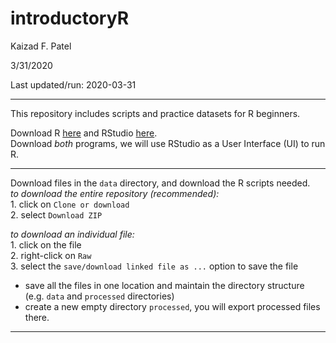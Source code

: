 introductoryR
================
Kaizad F. Patel

3/31/2020

Last updated/run: 2020-03-31

-----

This repository includes scripts and practice datasets for R beginners.

Download R [here](https://www.r-project.org) and RStudio
[here](https://rstudio.com).  
Download *both* programs, we will use RStudio as a User Interface (UI)
to run R.

-----

Download files in the `data` directory, and download the R scripts
needed.  
*to download the entire repository (recommended):*  
1\. click on `Clone or download`  
2\. select `Download ZIP`

*to download an individual file:*  
1\. click on the file  
2\. right-click on `Raw`  
3\. select the `save/download linked file as ...` option to save the
file

  - save all the files in one location and maintain the directory
    structure (e.g. `data` and `processed` directories)  
  - create a new empty directory `processed`, you will export processed
    files there.

-----
